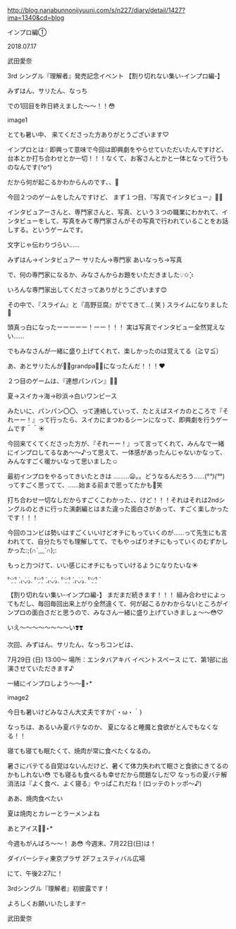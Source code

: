 http://blog.nanabunnonijyuuni.com/s/n227/diary/detail/1427?ima=1340&cd=blog





インプロ編➀

2018.07.17

武田愛奈



3rd シングル『理解者』発売記念イベント
【割り切れない集い-インプロ編-】

みずはん、サリたん、なっち

での1回目を昨日終えました〜〜！！😳

image1



とても暑い中、
来てくださった方ありがとうございます♡




インプロとは☝︎
即興って意味で今回は即興劇をやらせていただいたんですけど、台本とか打ち合わせとか一切！！！なくて、お客さんとかと一体となって行うものなんです(*^o^*)

だから何が起こるかわからんのです、、💭





今回２つのゲームをしたんですけど、
まず１つ目、『写真でインタビュー』📸🎤

インタビュアーさんと、専門家さんと、写真、という３つの職業にわかれて、インタビューをして、写真をみて専門家さんがその写真で行われていることをお話しする。というゲームです。

文字じゃ伝わりづらい……



みずはん→インタビュアー
サリたん→専門家
あいなっち→写真



で、何の専門家になるか、みなさんからお題をいただきました💡✩︎⡱



いろんな専門家出してくださってありがとうございます😊



その中で、『スライム』と『高野豆腐』がでてきて…( 笑 )
スライムになりました🐾







頭真っ白になったーーーーー！ーー！！！
実は写真でインタビュー全然覚えない……







でもみなさんが一緒に盛り上げてくれて、楽しかったのは覚えてる（≧∇≦）

あ、あとサリたんが👴🏻grandpa👴🏻になったんだ！！！♥️







２つ目のゲームは、『連想パンパン』🍞✨

夏→スイカ→海→砂浜→白いワンピース

みたいに、パンパン〇〇、って連絡していって、たとえばスイカのところで『それーー！』って行ったら、スイカにまつわるシーンになって、即興劇を行うゲームです＾＾☀️


今回来てくてくださった方が、『それーー！』って言ってくれて、みんなで一緒にインプロしてるなあ〜〜♪って思えて、一体感があったんじゃないかなって、みんなすごく暖かいなって思いました☺️









最初インプロをやるってきいたときは
………😦。。どうなるんだろう……(°_°)(°_°)
ってすごく思ってて、……始まる前まで思ってたかも🙈笑

打ち合わせ一切なしだからすごくこわかった、、けど！！！それはそれは2ndシングルのときに行った演劇編とはまた違った面白さがあって、すごく楽しかったです！！！







今回のコンビは勢いはすごくいいけどオチにもっていくのが……って先生にも言われてて、自分たちでも理解してて、でもやっぱりオチにもっていくのむずかしかった:;(∩´﹏`∩);:

もっと力つけて、いい感じにオチにもっていけるようになりたいな☀️


 ̀⁽⸌̠̇⸍̠̇⁾ ́ˏ₍⸜̠̇⸝̠̇₎ˎ ̀⁽⸌̠̇⸍̠̇⁾ ́ˏ₍⸜̠̇⸝̠̇₎ˎ ̀⁽⸌̠̇⸍̠̇⁾ ́ˏ₍⸜̠̇⸝̠̇₎ˎ ̀⁽⸌̠̇⸍̠̇⁾ ́






【割り切れない集い-インプロ編-】
まだまだ続きます！！！
組み合わせによってもだし、毎回毎回出来上がり全然違くて、何が起こるかわからないところがインプロの面白さだと思うので、みなさん一緒に盛り上げていきましょ〜〜😳♡



いえ〜〜〜〜〜〜〜〜い❣️❣️



次回、みずはん、サリたん、なっちコンビは、

7月29日 (日) 13:00〜
場所：エンタバアキバ イベントスペース
にて、第1部に出演させていただきます♪

一緒にインプロしよう〜〜🌻⋆︎*


image2





今日も暑いけどみなさん大丈夫ですか(´・ω・｀)

なっちは、あるいみ夏バテなのか、
夏になると睡魔と食欲がとんでもなくなる！！

寝ても寝ても眠たくて、焼肉が常に食べたくなるの。

暑さにバテてる自覚はないんだけど、暑くて体力失われて眠さと食欲にきてるのかもしれない😳
でも寝るも食べるも幸せだから問題なしだ♡
なっちの夏バテ解消法は『よく食べ、よく寝る』やっぱこれだね！(ロッテのトッポ〜♪)









ああ、焼肉食べたい









夏は焼肉とカレーとラーメンよね









あとアイス🤤🍨⋆︎*
















今週もがんばろ〜〜！
あ😳
今週末、7月22日(日)は！

ダイバーシティ東京プラザ 2Fフェスティバル広場

にて、午後2:27に！

3rdシングル『理解者』初披露です！






よろしくお願いいたしますෆ̈


武田愛奈 